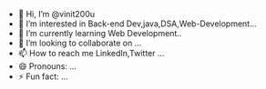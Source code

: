 - 👋 Hi, I’m @vinit200u
- 👀 I’m interested in Back-end Dev,java,DSA,Web-Development...
- 🌱 I’m currently learning Web Development..
- 💞️ I’m looking to collaborate on ...
- 📫 How to reach me LinkedIn,Twitter ...
- 😄 Pronouns: ...
- ⚡ Fun fact: ...

<!---
vinit200u/vinit200u is a ✨ special ✨ repository because its `README.md` (this file) appears on your GitHub profile.
You can click the Preview link to take a look at your changes.
--->
